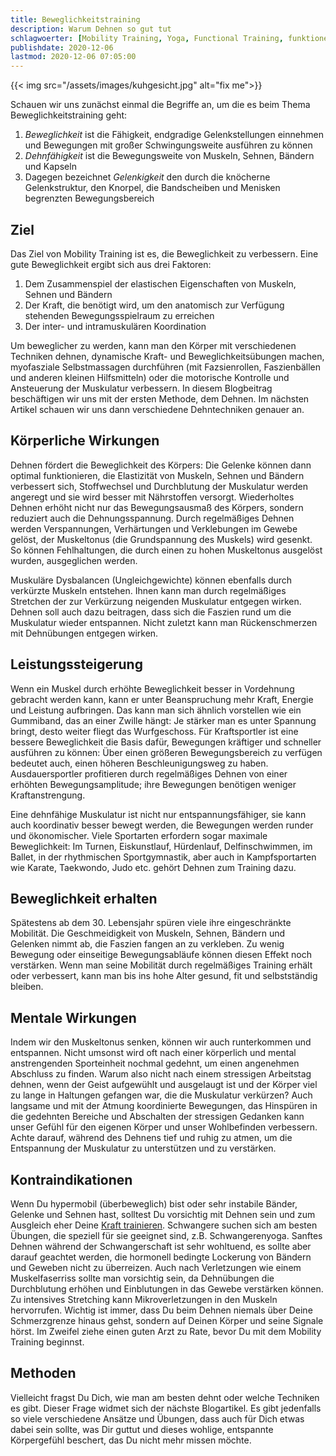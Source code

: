 ```yaml
---
title: Beweglichkeitstraining
description: Warum Dehnen so gut tut
schlagwoerter: [Mobility Training, Yoga, Functional Training, funktionelles Training]
publishdate: 2020-12-06
lastmod: 2020-12-06 07:05:00
---
```


{{< img src="/assets/images/kuhgesicht.jpg" alt="fix me">}}

Schauen wir uns zunächst einmal die Begriffe an, um die es beim Thema Beweglichkeitstraining geht: 
1. *Beweglichkeit* ist die Fähigkeit, endgradige Gelenkstellungen einnehmen und Bewegungen mit großer Schwingungsweite ausführen zu können
2. *Dehnfähigkeit* ist die Bewegungsweite von Muskeln, Sehnen, Bändern und Kapseln
3. Dagegen bezeichnet *Gelenkigkeit* den durch die knöcherne Gelenkstruktur, den Knorpel, die Bandscheiben und Menisken begrenzten Bewegungsbereich

## Ziel

Das Ziel von Mobility Training ist es, die Beweglichkeit zu verbessern. Eine gute Beweglichkeit ergibt sich aus drei Faktoren:
1. Dem Zusammenspiel der elastischen Eigenschaften von Muskeln, Sehnen und Bändern 
2. Der Kraft, die benötigt wird, um den anatomisch zur Verfügung stehenden Bewegungsspielraum zu erreichen
3. Der inter- und intramuskulären Koordination

Um beweglicher zu werden, kann man den Körper mit verschiedenen Techniken dehnen, dynamische Kraft- und Beweglichkeitsübungen machen, myofasziale Selbstmassagen durchführen (mit Fazsienrollen, Faszienbällen und anderen kleinen Hilfsmitteln) oder die motorische Kontrolle und Ansteuerung der Muskulatur verbessern. In diesem Blogbeitrag beschäftigen wir uns mit der ersten Methode, dem Dehnen. Im nächsten Artikel schauen wir uns dann verschiedene Dehntechniken genauer an.

## Körperliche Wirkungen

Dehnen fördert die Beweglichkeit des Körpers: Die Gelenke können dann optimal funktionieren, die Elastizität von Muskeln, Sehnen und Bändern verbessert sich, Stoffwechsel und Durchblutung der Muskulatur werden angeregt und sie wird besser mit Nährstoffen versorgt. Wiederholtes Dehnen erhöht nicht nur das Bewegungsausmaß des Körpers, sondern reduziert auch die Dehnungsspannung. Durch regelmäßiges Dehnen werden Verspannungen, Verhärtungen und Verklebungen im Gewebe gelöst, der Muskeltonus (die Grundspannung des Muskels) wird gesenkt. So können Fehlhaltungen, die durch einen zu hohen Muskeltonus ausgelöst wurden, ausgeglichen werden. 

Muskuläre Dysbalancen (Ungleichgewichte) können ebenfalls durch verkürzte Muskeln entstehen. Ihnen kann man durch regelmäßiges Stretchen der zur Verkürzung neigenden Muskulatur entgegen wirken. Dehnen soll auch dazu beitragen, dass sich die Faszien rund um die Muskulatur wieder entspannen. Nicht zuletzt kann man Rückenschmerzen  mit Dehnübungen entgegen wirken.

## Leistungssteigerung

Wenn ein Muskel durch erhöhte Beweglichkeit besser in Vordehnung gebracht werden kann, kann er unter Beanspruchung mehr Kraft, Energie und Leistung aufbringen. Das kann man sich ähnlich vorstellen wie ein Gummiband, das an einer Zwille hängt: Je stärker man es unter Spannung bringt, desto weiter fliegt das Wurfgeschoss. Für Kraftsportler ist eine bessere Beweglichkeit die Basis dafür, Bewegungen kräftiger und schneller ausführen zu können: Über einen größeren Bewegungsbereich zu verfügen bedeutet auch, einen höheren Beschleunigungsweg zu haben. Ausdauersportler profitieren durch regelmäßiges Dehnen von einer erhöhten Bewegungsamplitude; ihre Bewegungen benötigen weniger Kraftanstrengung. 

Eine dehnfähige Muskulatur ist nicht nur entspannungsfähiger, sie kann auch koordinativ besser bewegt werden, die Bewegungen werden runder und ökonomischer. Viele Sportarten erfordern sogar maximale Beweglichkeit: Im Turnen, Eiskunstlauf, Hürdenlauf, Delfinschwimmen, im Ballet, in der rhythmischen Sportgymnastik, aber auch in Kampfsportarten wie Karate, Taekwondo, Judo etc. gehört Dehnen zum Training dazu.


## Beweglichkeit erhalten

Spätestens ab dem 30. Lebensjahr spüren viele ihre eingeschränkte Mobilität. Die Geschmeidigkeit von Muskeln, Sehnen, Bändern und Gelenken nimmt ab, die Faszien fangen an zu verkleben. Zu wenig Bewegung oder einseitige Bewegungsabläufe können diesen Effekt noch verstärken. Wenn man seine Mobilität durch regelmäßiges Training erhält oder verbessert, kann man bis ins hohe Alter gesund, fit und selbstständig bleiben.


## Mentale Wirkungen

Indem wir den Muskeltonus senken, können wir auch runterkommen und entspannen. Nicht umsonst wird oft nach einer körperlich und mental anstrengenden Sporteinheit nochmal gedehnt, um einen angenehmen Abschluss zu finden. Warum also nicht nach einem stressigen Arbeitstag dehnen, wenn der Geist aufgewühlt und ausgelaugt ist und der Körper viel zu lange in Haltungen gefangen war, die die Muskulatur verkürzen? Auch langsame und mit der Atmung koordinierte Bewegungen, das Hinspüren in die gedehnten Bereiche und Abschalten der stressigen Gedanken kann unser Gefühl für den eigenen Körper und unser Wohlbefinden verbessern. Achte darauf, während des Dehnens tief und ruhig zu atmen, um die Entspannung der Muskulatur zu unterstützen und zu verstärken.

## Kontraindikationen

Wenn Du hypermobil (überbeweglich) bist oder sehr instabile Bänder, Gelenke und Sehnen hast, solltest Du vorsichtig mit Dehnen sein und zum Ausgleich eher Deine [Kraft trainieren][1]. Schwangere suchen sich am besten Übungen, die speziell für sie geeignet sind, z.B. Schwangerenyoga. Sanftes Dehnen während der Schwangerschaft ist sehr wohltuend, es sollte aber darauf geachtet werden, die hormonell bedingte Lockerung von Bändern und Geweben nicht zu überreizen. Auch nach Verletzungen wie einem Muskelfaserriss sollte man vorsichtig sein, da Dehnübungen die Durchblutung erhöhen und Einblutungen in das Gewebe verstärken können. Zu intensives Stretching kann Mikroverletzungen in den Muskeln hervorrufen. Wichtig ist immer, dass Du beim Dehnen niemals über Deine Schmerzgrenze hinaus gehst, sondern auf Deinen Körper und seine Signale hörst. Im Zweifel ziehe einen guten Arzt zu Rate, bevor Du mit dem Mobility Training beginnst.

## Methoden

Vielleicht fragst Du Dich, wie man am besten dehnt oder welche Techniken es gibt. Dieser Frage widmet sich der nächste Blogartikel. Es gibt jedenfalls so viele verschiedene Ansätze und Übungen, dass auch für Dich etwas dabei sein sollte, was Dir guttut und dieses wohlige, entspannte Körpergefühl beschert, das Du nicht mehr missen möchte.

[1]: /artikel/2020/krafttraining
